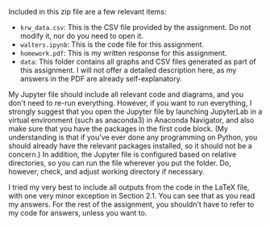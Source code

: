 Included in this zip file are a few relevant items:
- `krw_data.csv`: This is the CSV file provided by the assignment. Do not modify it, nor do you need to open it.
- `walters.ipynb`: This is the code file for this assignment.
- `homework.pdf`: This is my written response for this assignment.
- `data`: This folder contains all graphs and CSV files generated as part of this assignment. I will not offer a detailed description here, as my answers in the PDF are already self-explanatory.

My Jupyter file should include all relevant code and diagrams, and you don't need to re-run everything. However, if you want to run everything, I strongly suggest that you open the Jupyter file by launching JupyterLab in a virtual environment (such as anaconda3) in Anaconda Navigator, and also make sure that you have the packages in the first code block. (My understanding is that if you've ever done any programming on Python, you should already have the relevant packages installed, so it should not be a concern.) In addition, the Jupyter file is configured based on relative directories, so you can run the file wherever you put the folder. Do, however, check, and adjust working directory if necessary.

I tried my very best to include all outputs from the code in the LaTeX file, with one very minor exception in Section 2.1. You can see that as you read my answers. For the rest of the assignment, you shouldn't have to refer to my code for answers, unless you want to.
